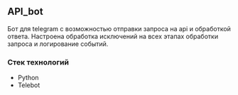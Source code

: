 ## API_bot
Бот для telegram с возможностью отправки запроса на api и обработкой ответа.
Настроена обработка исключений на всех этапах обработки запроса и логирование событий.

### Стек технологий
- Python
- Telebot
